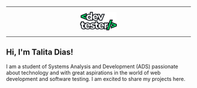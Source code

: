 
---

<p align="center">
 <img width="20%" src="logo.png" alt="Github Readme Stats"/>
</p>

---

## Hi, I'm Talita Dias!

<p>I am a student of Systems Analysis and Development (ADS) passionate about technology and with great aspirations in the world of web development and software testing. I am excited to share my projects here.</p>